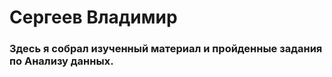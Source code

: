 # Сергеев Владимир 
###  Здесь я собрал изученный материал и пройденные задания по Анализу данных. 


